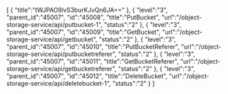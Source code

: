 [
	{
		"title":"tWJPAO9lvS3burKJvQn6JA=="
	},
	{
		"level":"3",
		"parent_id":"45007",
		"id":"45008",
		"title":"PutBucket",
		"url":"/object-storage-service/api/putbucket-1",
		"status":"2"
	},
	{
		"level":"3",
		"parent_id":"45007",
		"id":"45009",
		"title":"GetBucket",
		"url":"/object-storage-service/api/getbucket",
		"status":"2"
	},
	{
		"level":"3",
		"parent_id":"45007",
		"id":"45010",
		"title":"PutBucketReferer",
		"url":"/object-storage-service/api/putbucketreferer",
		"status":"2"
	},
	{
		"level":"3",
		"parent_id":"45007",
		"id":"45011",
		"title":"GetBucketReferer",
		"url":"/object-storage-service/api/getbucketreferer",
		"status":"2"
	},
	{
		"level":"3",
		"parent_id":"45007",
		"id":"45012",
		"title":"DeleteBucket",
		"url":"/object-storage-service/api/deletebucket-1",
		"status":"2"
	}
]